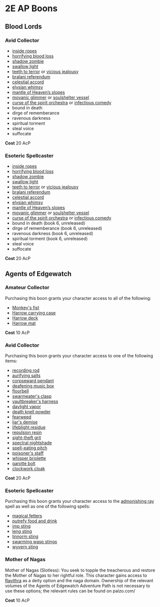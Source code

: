# 2E AP Boons

## Blood Lords

### Avid Collector

- [inside ropes](https://2e.aonprd.com/Spells.aspx?ID=1206)
- [horrifying blood loss](https://2e.aonprd.com/Spells.aspx?ID=1207)
- [shadow zombie](https://2e.aonprd.com/Spells.aspx?ID=1208)
- [swallow light](https://2e.aonprd.com/Spells.aspx?ID=1209)
- [teeth to terror](https://2e.aonprd.com/Spells.aspx?ID=1210) or [vicious jealousy](https://2e.aonprd.com/Spells.aspx?ID=1212)
- [bralani referendum](https://2e.aonprd.com/Spells.aspx?ID=1219)
- [celestial accord](https://2e.aonprd.com/Spells.aspx?ID=1220)
- [elysian whimsy](https://2e.aonprd.com/Spells.aspx?ID=1221)
- [mantle of Heaven’s slopes](https://2e.aonprd.com/Spells.aspx?ID=1222)
- [movanic glimmer](https://2e.aonprd.com/Spells.aspx?ID=1223) or [soulshelter vessel](https://2e.aonprd.com/Spells.aspx?ID=1226)
- [curse of the spirit orchestra](https://2e.aonprd.com/Spells.aspx?ID=1239) or [infectious comedy](https://2e.aonprd.com/Spells.aspx?ID=1240)
- bound in death
- dirge of rememberance
- ravenous darkness
- spiritual torment
- steal voice
- suffocate

**Cost** 20 AcP

### Esoteric Spellcaster

- [inside ropes](https://2e.aonprd.com/Spells.aspx?ID=1206)
- [horrifying blood loss](https://2e.aonprd.com/Spells.aspx?ID=1207)
- [shadow zombie](https://2e.aonprd.com/Spells.aspx?ID=1208)
- [swallow light](https://2e.aonprd.com/Spells.aspx?ID=1209)
- [teeth to terror](https://2e.aonprd.com/Spells.aspx?ID=1210) or [vicious jealousy](https://2e.aonprd.com/Spells.aspx?ID=1212)
- [bralani referendum](https://2e.aonprd.com/Spells.aspx?ID=1219)
- [celestial accord](https://2e.aonprd.com/Spells.aspx?ID=1220)
- [elysian whimsy](https://2e.aonprd.com/Spells.aspx?ID=1221)
- [mantle of Heaven’s slopes](https://2e.aonprd.com/Spells.aspx?ID=1222)
- [movanic glimmer](https://2e.aonprd.com/Spells.aspx?ID=1223) or [soulshelter vessel](https://2e.aonprd.com/Spells.aspx?ID=1226)
- [curse of the spirit orchestra](https://2e.aonprd.com/Spells.aspx?ID=1239) or [infectious comedy](https://2e.aonprd.com/Spells.aspx?ID=1240)
- bound in death (book 6, unreleased)
- dirge of rememberance (book 6, unreleased)
- ravenous darkness (book 6, unreleased)
- spiritual torment (book 6, unreleased)
- steal voice
- suffocate

**Cost** 20 AcP

## Agents of Edgewatch

### Amateur Collector

Purchasing this boon grants your character access to all of the following: 

- [Monkey's fist](https://2e.aonprd.com/Weapons.aspx?ID=130)
- [Harrow carrying case](https://2e.aonprd.com/Equipment.aspx?ID=823)
- [Harrow deck](https://2e.aonprd.com/Equipment.aspx?ID=824)
- [Harrow mat](https://2e.aonprd.com/Equipment.aspx?ID=825)

**Cost** 10 AcP

### Avid Collector

Purchasing this boon grants your character access to one of the following items:

- [recording rod](https://2e.aonprd.com/Equipment.aspx?ID=803)
- [aurifying salts](https://2e.aonprd.com/Equipment.aspx?ID=805)
- [corpseward pendant](https://2e.aonprd.com/Equipment.aspx?ID=806)
- [deafening music box](https://2e.aonprd.com/Equipment.aspx?ID=813)
- [floorbell](https://2e.aonprd.com/Equipment.aspx?ID=815)
- [swarmeater's clasp](https://2e.aonprd.com/Equipment.aspx?ID=818)
- [vaultbreaker's harness](https://2e.aonprd.com/Equipment.aspx?ID=819)
- [daylight vapor](https://2e.aonprd.com/Equipment.aspx?ID=826)
- [death knell powder](https://2e.aonprd.com/Equipment.aspx?ID=827)
- [fearweed](https://2e.aonprd.com/Equipment.aspx?ID=828)
- [liar's demise](https://2e.aonprd.com/Equipment.aspx?ID=830)
- [lifeblight residue](https://2e.aonprd.com/Equipment.aspx?ID=831)
- [repulsion resin](https://2e.aonprd.com/Equipment.aspx?ID=832)
- [sight-theft grit](https://2e.aonprd.com/Equipment.aspx?ID=833)
- [spectral nightshade](https://2e.aonprd.com/Equipment.aspx?ID=834)
- [spell-eating pitch](https://2e.aonprd.com/Equipment.aspx?ID=835)
- [poisoner's staff](https://2e.aonprd.com/Equipment.aspx?ID=838)
- [whisper briolette](https://2e.aonprd.com/Equipment.aspx?ID=839)
- [garotte bolt](https://2e.aonprd.com/Equipment.aspx?ID=888)
- [clockwork cloak](https://2e.aonprd.com/Equipment.aspx?ID=893)

**Cost** 20 AcP

### Esoteric Spellcaster

Purchasing this boon grants your character access to the [admonishing ray](https://2e.aonprd.com/Spells.aspx?ID=820) spell as well as one of the following spells: 

- [magical fetters](https://2e.aonprd.com/Spells.aspx?ID=821)
- [putrefy food and drink](https://2e.aonprd.com/Spells.aspx?ID=823)
- [imp sting](https://2e.aonprd.com/Spells.aspx?ID=826)
- [leng sting](https://2e.aonprd.com/Spells.aspx?ID=827)
- [linnorm sting](https://2e.aonprd.com/Spells.aspx?ID=828)
- [swarming wasp stings](https://2e.aonprd.com/Spells.aspx?ID=829)
- [wyvern sting](https://2e.aonprd.com/Spells.aspx?ID=830)

### Mother of Nagas

Mother of Nagas (Slotless): You seek to topple the treacherous and restore the Mother of Nagas to her rightful role. This character gains access to [Ravithra](https://2e.aonprd.com/Deities.aspx?ID=218) as a deity option and the naga domain. Ownership of the relevant volumes of the Agents of Edgewatch Adventure Path is not necessary to use these options; the relevant rules can be found on paizo.com/

**Cost** 10 AcP